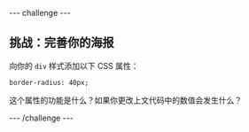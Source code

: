 --- challenge ---
## 挑战：完善你的海报
向你的 `div` 样式添加以下 CSS 属性：

```
border-radius: 40px;
```

这个属性的功能是什么？如果你更改上文代码中的数值会发生什么？




--- /challenge ---